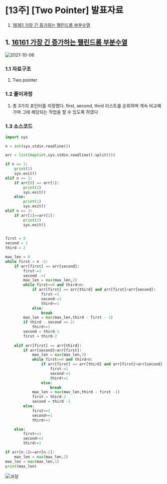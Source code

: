 # [13주] [Two Pointer] 발표자료
1. [16161 가장 긴 증가하는 팰린드롬 부분수열](#1-1661-가장-긴-증가하는-팰린드롬-부분수열)

## 1. [16161 가장 긴 증가하는 팰린드롬 부분수열](https://www.acmicpc.net/problem/16161)

![2021-10-06](https://user-images.githubusercontent.com/69501435/136143573-2b5477ff-44bc-4067-8296-6456586b3f7b.png)

### 1.1 자료구조
1. Two pointer

### 1.2 풀이과정
1. 총 3가지 포인터를 지정했다. first, second, third 리스트를 순회하며 계속 비교해가며 그에 해당되는 작업을 할 수 있도록 하였다


### 1.3 소스코드

```python
import sys

n = int(sys.stdin.readline())

arr = list(map(int,sys.stdin.readline().split()))

if n == 1:
    print(1)
    sys.exit()
elif n == 2:   
    if arr[0] == arr[1]:
        print(2)
        sys.exit()
    else:
        print(1)
        sys.exit()
elif n == 3:
    if arr[1]==arr[2]:
        print(2)
        sys.exit()
    

first = 0
second = 1
third = 2

max_len = 0
while first < n -2:
    if arr[first] == arr[second]:
        first-=1
        second -=1
        max_len = max(max_len,2)
        while first>=0 and third<n:
            if arr[first] == arr[third] and arr[first]<arr[second]:
                first-=1
                second-=1
                third+=1
            else:
                break
        max_len = max(max_len,third - first - 1)
        if third - second == 2:
            third+=1
        second = third-1
        first = third-2
        
    elif arr[first] == arr[third]:
        if arr[second]>arr[first]:
            max_len = max(max_len,3)
            while first>=0 and third<n:
                if arr[first] == arr[third] and arr[first]<arr[second]:
                    first-=1
                    second-=1
                    third+=1
                else:
                    break
            max_len = max(max_len,third - first -1)
            first = third-2
            second = third -1
        else:
            first+=1
            second+=1
            third+=1

    else:
        first+=1
        second+=1
        third+=1

if arr[n-1]==arr[n-2]:
    max_len = max(max_len,2)
max_len = max(max_len,1)
print(max_len)

```
![과정](https://user-images.githubusercontent.com/69501435/136144922-d2ce0655-4179-4182-97af-ebdae43a15c6.jpg)
